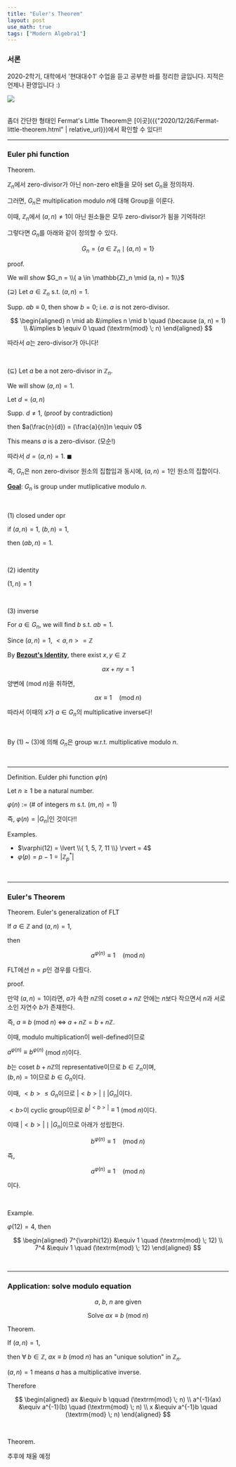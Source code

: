 ```yaml
---
title: "Euler's Theorem"
layout: post
use_math: true
tags: ["Modern Algebra1"]
---
```


### 서론
2020-2학기, 대학에서 '현대대수1' 수업을 듣고 공부한 바를 정리한 글입니다. 지적은 언제나 환영입니다 :)

<div class="img-wrapper">
  <img src="{{ "/assets/img/group_meme.jpg" | relative_url }}">
</div><br>

좀더 간단한 형태인 Fermat's Little Theorem은 [이곳]({{"2020/12/26/Fermat-little-theorem.html" | relative_url}})에서 확인할 수 있다!!

<hr>

### Euler phi function

<span class="statement-title">Theorem.</span><br>

<div class="statement" markdown="1">

$\mathbb{Z}_n$에서 zero-divisor가 아닌 non-zero elt들을 모아 set $G_n$을 정의하자.

그러면, $G_n$은 multiplication modulo $n$에 대해 Group을 이룬다.

</div>

이때, $\mathbb{Z}_n$에서 $(a, n) \ne 1$이 아닌 원소들은 모두 zero-divisor가 됨을 기억하라!

그렇다면 $G_n$를 아래와 같이 정의할 수 있다.

$$
G_n = \{ a \in \mathbb{Z}_n \mid (a, n) = 1\}
$$

<span class="statement-title">proof.</span><br>

<div class="math-statement" markdown="1">

We will show $G_n = \\{ a \in \mathbb{Z}_n \mid (a, n) = 1\\}$

($\supseteq$) Let $a \in \mathbb{Z}_n$ s.t. $(a, n) = 1$.

Supp. $ab \equiv 0$, then show $b = 0$; i.e. $a$ is not zero-divisor.

$$
\begin{aligned}
    n \mid ab &\implies n \mid b \quad (\because (a, n) = 1) \\
              &\implies b \equiv 0 \quad (\textrm{mod} \; n)
\end{aligned}
$$

따라서 $a$는 zero-divisor가 아니다!

<br>

($\subseteq$) Let $a$ be a not zero-divisor in $\mathbb{Z}_n$.

We will show $(a, n) = 1$.

Let $d = (a, n)$

Supp. $d \ne 1$, (proof by contradiction)

then $a(\frac{n}{d}) = (\frac{a}{n})n \equiv 0$

This means $a$ is a zero-divisor. (모순!)

따라서 $d = (a, n) = 1$. $\blacksquare$

</div>

즉, $G_n$은 non zero-divisor 원소의 집합임과 동시에, $(a, n) = 1$인 원소의 집합이다.

<div class="math-statement" markdown="1">

**<u>Goal</u>**: $G_n$ is group under mutliplicative modulo $n$.

<br>

(1) closed under opr

if $(a, n) = 1$, $(b, n) = 1$, 

then $(ab, n) = 1$.

<br>

(2) identity 

$(1, n) = 1$

<br>

(3) inverse

For $a \in G_n$, we will find $b$ s.t. $ab = 1$.

Since $(a, n) = 1$, $< a, n > = \mathbb{Z}$

By **<u>Bezout's Identity</u>**, there exist $x, y \in \mathbb{Z}$

$$
ax + ny = 1
$$

양변에 (mod $n$)을 취하면,

$$
ax \equiv 1 \quad (\textrm{mod} \; n)
$$

따라서 이때의 $x$가 $a \in G_n$의 multiplicative inverse다!

<br>

By (1) ~ (3)에 의해 $G_n$은 group w.r.t. multiplicative modulo $n$.

</div>

<br>
<hr>

<span class="statement-title">Definition.</span> Eulder phi function $\varphi(n)$<br>

<div class="statement" markdown="1">

Let $n \ge 1$ be a natural number.

$\varphi(n)$ := (# of integers $m$ s.t. $(m, n) = 1$)

즉, $\varphi(n) = \lvert G_n \rvert$인 것이다!!

</div>

<span class="statement-title">Examples.</span><br>

- $\varphi(12) = \lvert \\{ 1, 5, 7, 11 \\} \rvert = 4$
- $\varphi(p) = p-1 = \lvert \mathbb{Z}^{*}_p \rvert$


<br>
<hr>

### Euler's Theorem

<span class="statement-title">Theorem.</span> Euler's generalization of FLT<br>

<div class="statement" markdown="1">

If $a \in \mathbb{Z}$ and $(a, n) = 1$,

then 

$$
a^{\varphi(n)} \equiv 1 \quad (\textrm{mod} \; n)
$$

FLT에선 $n = p$인 경우를 다뤘다.

</div>

<span class="statement-title">proof.</span><br>

<div class="math-statement" markdown="1">

만약 $(a, n) = 1$이라면, $a$가 속한 $n\mathbb{Z}$의 coset $a + n\mathbb{Z}$ 안에는 $n$보다 작으면서 $n$과 서로소인 자연수 $b$가 존재한다. 

즉, $a \equiv b$ (mod $n$) $\iff$ $a + n\mathbb{Z} = b + n\mathbb{Z}$.

이때, modulo multiplication이 well-defined이므로

$a^{\varphi(n)} \equiv b^{\varphi(n)}$ (mod $n$)이다.

$b$는 coset $b + n\mathbb{Z}$의 representative이므로 $b \in \mathbb{Z}_n$이며, <br>
$(b, n) = 1$이므로 $b \in G_n$이다.

이때, $< b > \le G_n$이므로 $\lvert < b > \rvert \mid \lvert G_n \rvert$이다.

$< b >$이 cyclic group이므로 $b^{\lvert < b > \rvert} \equiv 1$ (mod $n$)이다.

이때 $\lvert < b > \rvert \mid \lvert G_n \rvert$이므로 아래가 성립한다.

$$
b^{\varphi(n)} \equiv 1 \quad (\textrm{mod} \; n)
$$

즉, 

$$
a^{\varphi(n)} \equiv 1 \quad (\textrm{mod} \; n)
$$

이다.

</div>

<br>

<span class="statement-title">Example.</span><br>

$\varphi(12) = 4$, then

$$
\begin{aligned}
    7^{\varphi(12)} &\equiv 1 \quad (\textrm{mod} \; 12) \\
    7^4 &\equiv 1 \quad (\textrm{mod} \; 12)
\end{aligned}
$$

<br>
<hr>

### Application: solve modulo equation

<div style="text-align: center;">

$a$, $b$, $n$ are given <br>

Solve $ax \equiv b$ (mod $n$)

</div>

<span class="statement-title">Theorem.</span><br>

<div class="statement" markdown="1">

If $(a, n) = 1$, 

then $\forall \; b \in \mathbb{Z}$, $ax \equiv b$ (mod $n$) has an "unique solution" in $\mathbb{Z}_n$.

</div>

<div class="math-statement" markdown="1">

$(a, n) = 1$ means $a$ has a multiplicative inverse.

Therefore 

$$
\begin{aligned}
    ax &\equiv b \qquad (\textrm{mod} \; n) \\
    a^{-1}(ax) &\equiv a^{-1}(b) \quad (\textrm{mod} \; n) \\
    x &\equiv a^{-1}b \quad (\textrm{mod} \; n)
\end{aligned}
$$

</div>

<br>

<span class="statement-title">Theorem.</span><br>

<div class="statement" markdown="1">

추후에 채울 예정

</div>
